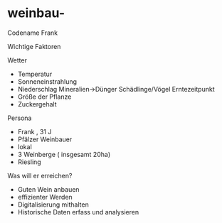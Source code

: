 # weinbau-
Codename Frank 

Wichtige Faktoren 

  Wetter 
  - Temperatur 
  - Sonneneinstrahlung 
  - Niederschlag 
  Mineralien->Dünger
  Schädlinge/Vögel
  Erntezeitpunkt 
   - Größe der Pflanze 
   - Zuckergehalt 
   
Persona 
- Frank , 31 J
- Pfälzer Weinbauer 
- lokal 
- 3 Weinberge ( insgesamt 20ha) 
- Riesling 

Was will er erreichen? 
- Guten Wein anbauen 
- effizienter Werden 
- Digitalisierung mithalten 
- Historische Daten erfass und analysieren 

